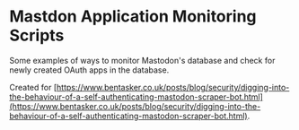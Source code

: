 # Mastdon Application Monitoring Scripts

Some examples of ways to monitor Mastodon's database and check for newly created OAuth apps in the database.

Created for [https://www.bentasker.co.uk/posts/blog/security/digging-into-the-behaviour-of-a-self-authenticating-mastodon-scraper-bot.html](https://www.bentasker.co.uk/posts/blog/security/digging-into-the-behaviour-of-a-self-authenticating-mastodon-scraper-bot.html).
